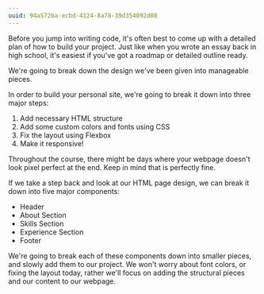 ```yaml
---
uuid: 94a572ba-ecbd-4124-8a78-39d354092d08
---
```



Before you jump into writing code, it's often best to come up with a detailed plan of how to build your project.
Just like when you wrote an essay back in high school, it's easiest if you've got a roadmap or detailed outline ready.

We're going to break down the design we've been given into manageable pieces.

In order to build your personal site, we're going to break it down into three major steps:

1. Add necessary HTML structure
2. Add some custom colors and fonts using CSS
3. Fix the layout using Flexbox
4. Make it responsive!


Throughout the course, there might be days where your webpage doesn't look pixel perfect at the end.
Keep in mind that is perfectly fine.

If we take a step back and look at our HTML page design, we can break it down into five major components:

- Header
- About Section
- Skills Section
- Experience Section
- Footer

We're going to break each of these components down into smaller pieces, and slowly add them to our project.
We won't worry about font colors, or fixing the layout today, rather we'll focus on adding the structural pieces and our content
to our webpage.
